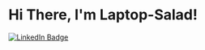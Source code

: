 <!---
Laptop-Salad/Laptop-Salad is a ✨ special ✨ repository because its `README.md` (this file) appears on your GitHub profile.
You can click the Preview link to take a look at your changes.
--->

# Hi There, I'm Laptop-Salad!

<div id="badges">
    <a href="https://www.linkedin.com/in/amanda-wallis-8b3311220/">
      <img src="https://img.shields.io/badge/LinkedIn-blue?style=for-the-badge&logo=linkedin&logoColor=white" alt="LinkedIn Badge"
    </a>
</div>



